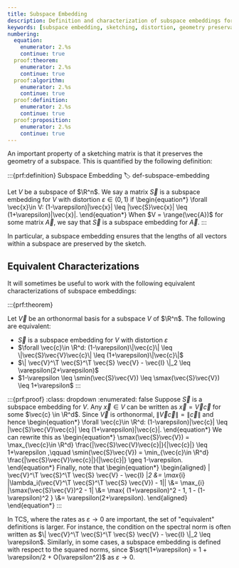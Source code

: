 ```yaml
---
title: Subspace Embedding
description: Definition and characterization of subspace embeddings for preserving geometry in sketching methods
keywords: [subspace embedding, sketching, distortion, geometry preservation, singular values, orthonormal basis]
numbering:
  equation:
    enumerator: 2.%s
    continue: true
  proof:theorem:
    enumerator: 2.%s
    continue: true
  proof:algorithm:
    enumerator: 2.%s
    continue: true
  proof:definition:
    enumerator: 2.%s
    continue: true
  proof:proposition:
    enumerator: 2.%s
    continue: true
---
```


An important property of a sketching matrix is that it preserves the geometry of a subspace.
This is quantified by the following definition: 

:::{prf:definition} Subspace Embedding
:label: def-subspace-embedding

Let $V$ be a subspace of $\R^n$. We say a matrix $\vec{S}$ is a subspace embedding for $V$ with distortion $\varepsilon\in(0,1)$ if
\begin{equation*}
\forall \vec{x}\in V: (1-\varepsilon)\|\vec{x}\| \leq \|\vec{S}\vec{x}\| \leq (1+\varepsilon)\|\vec{x}\|.
\end{equation*}
When $V = \range(\vec{A})$ for some matrix $\vec{A}$, we say that $\vec{S}$ is a subspace embedding for $\vec{A}$.
:::

In particular, a subspace embedding ensures that the lengths of all vectors within a subspace are preserved by the sketch. 





## Equivalent Characterizations

It will sometimes be useful to work with the following equivalent characterizations of subspace embeddings:

:::{prf:theorem}

Let $\vec{V}$ be an orthonormal basis for a subspace $V$ of $\R^n$. 
The following are equivalent:
- $\vec{S}$ is a subspace embedding for $V$ with distortion $\varepsilon$
- $\forall \vec{c}\in \R^d: (1-\varepsilon)\|\vec{c}\| \leq \|\vec{S}\vec{V}\vec{c}\| \leq (1+\varepsilon)\|\vec{c}\|$
- $\| \vec{V}^\T \vec{S}^\T \vec{S} \vec{V} - \vec{I} \|_2 \leq \varepsilon(2+\varepsilon)$
- $1-\varepsilon \leq \smin(\vec{S}\vec{V}) \leq \smax(\vec{S}\vec{V}) \leq 1+\varepsilon$
:::

:::{prf:proof}
:class: dropdown
:enumerated: false
Suppose $\vec{S}$ is a subspace embedding for $V$.
Any $\vec{x} \in V$ can be written as $\vec{x} = \vec{V}\vec{c}$ for some $\vec{c} \in \R^d$.
Since $\vec{V}$ is orthonormal, $\|\vec{V}\vec{c}\| = \|\vec{c}\|$ and hence
\begin{equation*}
\forall \vec{c}\in \R^d: (1-\varepsilon)\|\vec{c}\| \leq \|\vec{S}\vec{V}\vec{c}\| \leq (1+\varepsilon)\|\vec{c}\|.
\end{equation*}
We can rewrite this as 
\begin{equation*}
\smax(\vec{S}\vec{V}) = \max_{\vec{c}\in \R^d} \frac{\|\vec{S}\vec{V}\vec{c}\|}{\|\vec{c}\|} \leq 1+\varepsilon
,\qquad
\smin(\vec{S}\vec{V}) = \min_{\vec{c}\in \R^d} \frac{\|\vec{S}\vec{V}\vec{c}\|}{\|\vec{c}\|} \geq 1-\varepsilon.
\end{equation*}
Finally, note that 
\begin{equation*}
\begin{aligned}
\| \vec{V}^\T \vec{S}^\T \vec{S} \vec{V} - \vec{I} \|_2
&= \max_{i} |\lambda_i(\vec{V}^\T \vec{S}^\T \vec{S} \vec{V}) - 1||
\\&= \max_{i} |\smax(\vec{S}\vec{V})^2 - 1|
\\&= \max\{ (1+\varepsilon)^2 - 1, 1 - (1-\varepsilon)^2 \}
\\&= \varepsilon(2+\varepsilon).
\end{aligned}
\end{equation*}
:::

In TCS, where the rates as $\varepsilon\to0$ are important, the set of "equivalent" definitions is larger.
For instance, the condition on the spectral norm is often written as $\| \vec{V}^\T \vec{S}^\T \vec{S} \vec{V} - \vec{I} \|_2 \leq \varepsilon$.
Similarly, in some cases, a subspace embedding is defined with respect to the squared norms, since $\sqrt{1+\varepsilon} = 1 + \varepsilon/2 + O(\varepsilon^2)$ as $\varepsilon \to 0$.
